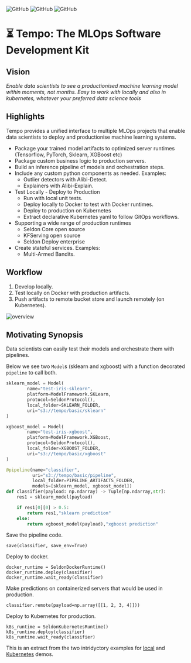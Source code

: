 
![GitHub](https://img.shields.io/badge/Version-0.1.0-green.svg)
![GitHub](https://img.shields.io/badge/Python-3.5—3.8-blue.svg)
![GitHub](https://img.shields.io/badge/License-Apache-black.svg)

# ⏳ Tempo: The MLOps Software Development Kit

## Vision

*Enable data scientists to see a productionised machine learning model within moments, not months. Easy to work with locally and also in kubernetes, whatever your preferred data science tools*

## Highlights

Tempo provides a unified interface to multiple MLOps projects that enable data scientists to deploy and productionise machine learning systems.


 * Package your trained model artifacts to optimized server runtimes (Tensorflow, PyTorch, Sklearn, XGBoost etc)
 * Package custom business logic to production servers.
 * Build an inference pipeline of models and orchestration steps.
 * Include any custom python components as needed. Examples:
     * Outlier detectors with Alibi-Detect.
     * Explainers with Alibi-Explain.
 * Test Locally - Deploy to Production
     * Run with local unit tests.     
     * Deploy locally to Docker to test with Docker runtimes.
     * Deploy to production on Kubernetes
     * Extract declarative Kubernetes yaml to follow GitOps workflows.     
 * Supporting a wide range of production runtimes
     * Seldon Core open source
     * KFServing open source
     * Seldon Deploy enterprise     
 * Create stateful services. Examples:
    * Multi-Armed Bandits.



## Workflow

1. Develop locally.
2. Test locally on Docker with production artifacts.
3. Push artifacts to remote bucket store and launch remotely (on Kubernetes).

![overview](https://raw.githubusercontent.com/SeldonIO/tempo/master/docs/assets/tempo-overview.png)

## Motivating Synopsis

Data scientists can easily test their models and orchestrate them with pipelines.

Below we see two `Model`s (sklearn and xgboost) with a function decorated `pipeline` to call both.


```python
sklearn_model = Model(
        name="test-iris-sklearn",
        platform=ModelFramework.SKLearn,
        protocol=SeldonProtocol(),
        local_folder=SKLEARN_FOLDER,
        uri="s3://tempo/basic/sklearn"
)

xgboost_model = Model(
        name="test-iris-xgboost",
        platform=ModelFramework.XGBoost,
        protocol=SeldonProtocol(),
        local_folder=XGBOOST_FOLDER,
        uri="s3://tempo/basic/xgboost"
)

@pipeline(name="classifier",
          uri="s3://tempo/basic/pipeline",
          local_folder=PIPELINE_ARTIFACTS_FOLDER,
          models=[sklearn_model, xgboost_model])
def classifier(payload: np.ndarray) -> Tuple[np.ndarray,str]:
    res1 = sklearn_model(payload)

    if res1[0][0] > 0.5:
        return res1,"sklearn prediction"
    else:
        return xgboost_model(payload),"xgboost prediction"
```

Save the pipeline code.

```
save(classifier, save_env=True)
```

Deploy to docker.

```
docker_runtime = SeldonDockerRuntime()
docker_runtime.deploy(classifier)
docker_runtime.wait_ready(classifier)
```

Make predictions on containerized servers that would be used in production.

```
classifier.remote(payload=np.array([[1, 2, 3, 4]]))
```

Deploy to Kubernetes for production.

```
k8s_runtime = SeldonKubernetesRuntime()
k8s_runtime.deploy(classifier)
k8s_runtime.wait_ready(classifier)
```

This is an extract from the two intridyctory examples for [local](https://tempo.readthedocs.io/en/latest/examples/intro/local.html) and [Kubernetes](https://tempo.readthedocs.io/en/latest/examples/intro/k8s.html) demos.